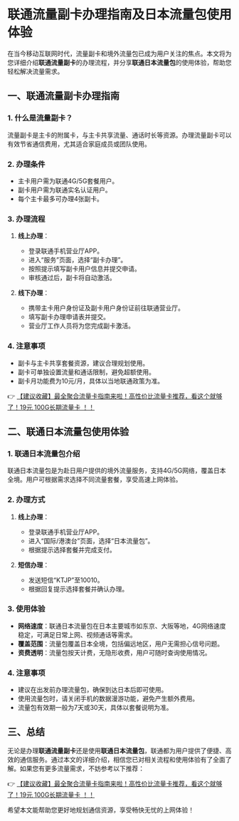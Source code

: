# 联通流量副卡办理指南及日本流量包使用体验

在当今移动互联网时代，流量副卡和境外流量包已成为用户关注的焦点。本文将为您详细介绍**联通流量副卡**的办理流程，并分享**联通日本流量包**的使用体验，帮助您轻松解决流量需求。

## 一、联通流量副卡办理指南

### 1. 什么是流量副卡？
流量副卡是主卡的附属卡，与主卡共享流量、通话时长等资源。办理流量副卡可以有效节省通信费用，尤其适合家庭成员或团队使用。

### 2. 办理条件
- 主卡用户需为联通4G/5G套餐用户。
- 副卡用户需为联通实名认证用户。
- 每个主卡最多可办理4张副卡。

### 3. 办理流程
1. **线上办理**：
   - 登录联通手机营业厅APP。
   - 进入“服务”页面，选择“副卡办理”。
   - 按照提示填写副卡用户信息并提交申请。
   - 审核通过后，副卡将自动激活。

2. **线下办理**：
   - 携带主卡用户身份证及副卡用户身份证前往联通营业厅。
   - 填写副卡办理申请表并提交。
   - 营业厅工作人员将为您完成副卡激活。

### 4. 注意事项
- 副卡与主卡共享套餐资源，建议合理规划使用。
- 副卡可单独设置流量和通话限制，避免超额使用。
- 副卡月功能费为10元/月，具体以当地联通政策为准。

👉 [【建议收藏】最全聚合流量卡指南来啦！高性价比流量卡推荐，看这个就够了！19元 100G长期流量卡 ！！](https://bit.ly/Liuliangka)

## 二、联通日本流量包使用体验

### 1. 联通日本流量包介绍
联通日本流量包是为赴日用户提供的境外流量服务，支持4G/5G网络，覆盖日本全境。用户可根据需求选择不同流量套餐，享受高速上网体验。

### 2. 办理方式
1. **线上办理**：
   - 登录联通手机营业厅APP。
   - 进入“国际/港澳台”页面，选择“日本流量包”。
   - 根据提示选择套餐并完成支付。

2. **短信办理**：
   - 发送短信“KTJP”至10010。
   - 根据回复提示选择套餐并确认办理。

### 3. 使用体验
- **网络速度**：联通日本流量包在日本主要城市如东京、大阪等地，4G网络速度稳定，可满足日常上网、视频通话等需求。
- **覆盖范围**：流量包覆盖日本全境，包括偏远地区，用户无需担心信号问题。
- **资费透明**：流量包按天计费，无隐形收费，用户可随时查询使用情况。

### 4. 注意事项
- 建议在出发前办理流量包，确保到达日本后即可使用。
- 使用流量包时，请关闭手机的数据漫游功能，避免产生额外费用。
- 流量包有效期一般为7天或30天，具体以套餐说明为准。

## 三、总结

无论是办理**联通流量副卡**还是使用**联通日本流量包**，联通都为用户提供了便捷、高效的通信服务。通过本文的详细介绍，相信您已对相关流程和使用体验有了全面了解。如果您有更多流量需求，不妨参考以下推荐：

👉 [【建议收藏】最全聚合流量卡指南来啦！高性价比流量卡推荐，看这个就够了！19元 100G长期流量卡 ！！](https://bit.ly/Liuliangka)

希望本文能帮助您更好地规划通信资源，享受畅快无忧的上网体验！